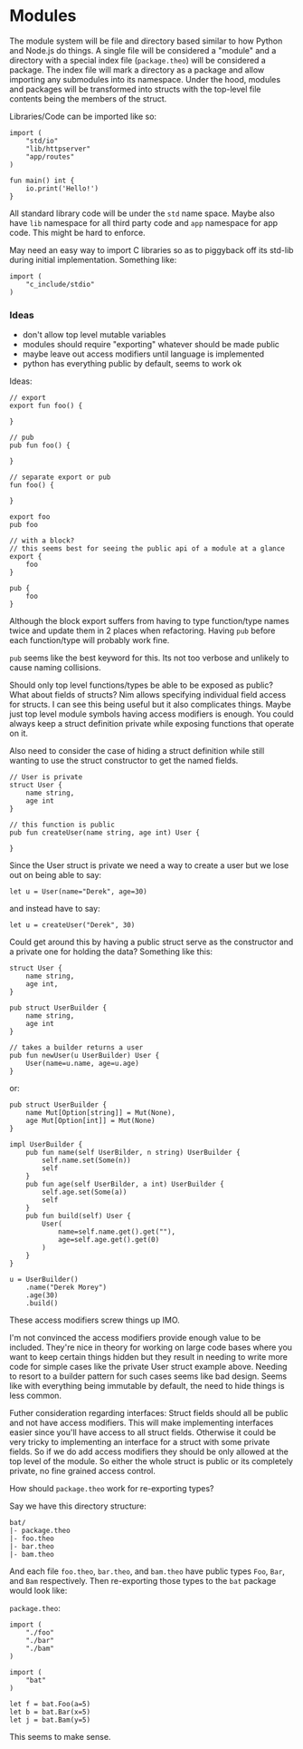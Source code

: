 # Modules

The module system will be file and directory based similar to how Python and Node.js do things.
A single file will be considered a "module" and a directory with a special index file (`package.theo`) will be considered a package.
The index file will mark a directory as a package and allow importing any submodules into its namespace.
Under the hood, modules and packages will be transformed into structs with the top-level file contents being the members of the struct.

Libraries/Code can be imported like so:
```text
import (
	"std/io"
	"lib/httpserver"
	"app/routes"
)

fun main() int {
	io.print('Hello!')
}
```
All standard library code will be under the `std` name space.
Maybe also have `lib` namespace for all third party code and `app` namespace for app code.
This might be hard to enforce.

May need an easy way to import C libraries so as to piggyback off its std-lib during initial implementation.
Something like:
```text
import (
	"c_include/stdio"
)
```

### Ideas
- don't allow top level mutable variables
- modules should require "exporting" whatever should be made public
- maybe leave out access modifiers until language is implemented
- python has everything public by default, seems to work ok

Ideas:
```text
// export
export fun foo() {

}

// pub
pub fun foo() {

}

// separate export or pub
fun foo() {

}

export foo
pub foo

// with a block?
// this seems best for seeing the public api of a module at a glance
export {
	foo
}

pub {
	foo
}
```
Although the block export suffers from having to type function/type names twice and update them in 2 places when refactoring.
Having `pub` before each function/type will probably work fine.

`pub` seems like the best keyword for this.
Its not too verbose and unlikely to cause naming collisions.

Should only top level functions/types be able to be exposed as public?
What about fields of structs?
Nim allows specifying individual field access for structs.
I can see this being useful but it also complicates things.
Maybe just top level module symbols having access modifiers is enough.
You could always keep a struct definition private while exposing functions that operate on it.


Also need to consider the case of hiding a struct definition while still wanting to use the struct constructor to get the named fields.

```
// User is private
struct User {
	name string,
	age int
}

// this function is public
pub fun createUser(name string, age int) User {

}
```

Since the User struct is private we need a way to create a user but we lose out on being able to say:
```
let u = User(name="Derek", age=30)
```
and instead have to say:
```
let u = createUser("Derek", 30)
```

Could get around this by having a public struct serve as the constructor and a private one for holding the data?
Something like this:
```
struct User {
	name string,
	age int,
}

pub struct UserBuilder {
	name string,
	age int
}

// takes a builder returns a user
pub fun newUser(u UserBuilder) User {
	User(name=u.name, age=u.age)
}
```

or:
```
pub struct UserBuilder {
	name Mut[Option[string]] = Mut(None),
	age Mut[Option[int]] = Mut(None)
}

impl UserBuilder {
	pub fun name(self UserBilder, n string) UserBuilder {
		self.name.set(Some(n))
		self
	}
	pub fun age(self UserBilder, a int) UserBuilder {
		self.age.set(Some(a))
		self
	}
	pub fun build(self) User {
		User(
			name=self.name.get().get(""),
			age=self.age.get().get(0)
		)
	}
}

u = UserBuilder()
	.name("Derek Morey")
	.age(30)
	.build()
```

These access modifiers screw things up IMO.

I'm not convinced the access modifiers provide enough value to be included.
They're nice in theory for working on large code bases where you want to keep certain things hidden but they result in needing to write more code for simple cases like the private User struct example above.
Needing to resort to a builder pattern for such cases seems like bad design.
Seems like with everything being immutable by default, the need to hide things is less common.

Futher consideration regarding interfaces: Struct fields should all be public and not have access modifiers.
This will make implementing interfaces easier since you'll have access to all struct fields.
Otherwise it could be very tricky to implementing an interface for a struct with some private fields.
So if we do add access modifiers they should be only allowed at the top level of the module.
So either the whole struct is public or its completely private, no fine grained access control.


How should `package.theo` work for re-exporting types?

Say we have this directory structure:
```
bat/
|- package.theo
|- foo.theo
|- bar.theo
|- bam.theo
```

And each file `foo.theo`, `bar.theo`, and `bam.theo` have public types `Foo`, `Bar`, and `Bam` respectively.
Then re-exporting those types to the `bat` package would look like:

`package.theo`:
```
import (
	"./foo"
	"./bar"
	"./bam"
)
```

```
import (
	"bat"
)

let f = bat.Foo(a=5)
let b = bat.Bar(x=5)
let j = bat.Bam(y=5)
```

This seems to make sense.